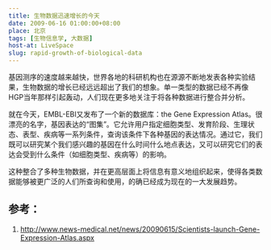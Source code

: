 ```yaml
---
title: 生物数据迅速增长的今天
date: 2009-06-16 01:00:00+08:00
place: 北京
tags: [生物信息学, 大数据]
host-at: LiveSpace
slug: rapid-growth-of-biological-data
---
```

基因测序的速度越来越快，世界各地的科研机构也在源源不断地发表各种实验结果，生物数据的增长已经远远超出了我们的想象。单一类型的数据已经不再像HGP当年那样引起轰动，人们现在更多地关注于将各种数据进行整合并分析。

就在今天，EMBL-EBI又发布了一个新的数据库：the Gene Expression Atlas。很漂亮的名字，基因表达的“图集”。它允许用户指定细胞类型、发育阶段、生理状态、表型、疾病等一系列条件，查询该条件下各种基因的表达情况。通过它，我们既可以研究某个我们感兴趣的基因在什么时间什么地点表达，又可以研究它们的表达会受到什么条件（如细胞类型、疾病等）的影响。

这种整合了多种生物数据，并在更高层面上将信息有意义地组织起来，使得各类数据能够被更广泛的人们所查询和使用，的确已经成为现在的一大发展趋势。

## 参考：

1. <http://www.news-medical.net/news/20090615/Scientists-launch-Gene-Expression-Atlas.aspx>
